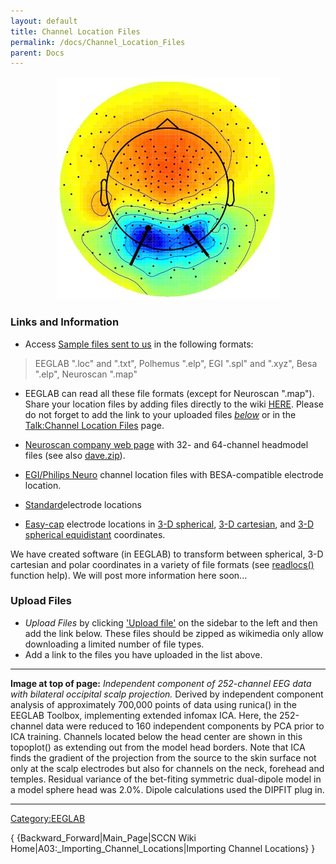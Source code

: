 ```yaml
---
layout: default
title: Channel Location Files
permalink: /docs/Channel_Location_Files
parent: Docs
---
```


<center>

![Image:channel location.jpg](/assets/images/channel_location.jpg)

</center>

### Links and Information

  - Access [Sample files sent to us](ftp://sccn.ucsd.edu/pub/locfiles/)
    in the following formats:

> EEGLAB ".loc" and ".txt",
> Polhemus ".elp",
> EGI ".spl" and ".xyz",
> Besa ".elp",
> Neuroscan ".map"

  - EEGLAB can read all these file formats (except for Neuroscan
    ".map"). Share your location files by adding files directly to the
    wiki [HERE](/Special:Upload "wikilink"). Please do not forget to add
    the link to your uploaded files
    [*below*](/#Uploaded_Files "wikilink") or in the [Talk:Channel
    Location Files](/Talk:Channel_Location_Files "wikilink") page.

<!-- end list -->

  - [Neuroscan company web page](http://www.neuro.com/) with 32- and
    64-channel headmodel files (see also
    [dave.zip](ftp://ftp.neuroscan.com/scan4/dave.zip)).

<!-- end list -->

  - [EGI/Philips Neuro](ftp://sccn.ucsd.edu/pub/philips_neuro) channel
    location files with BESA-compatible electrode location.

<!-- end list -->

  - [Standard](http://astronomy.swin.edu.au/%7Epbourke/dataformats/electrocap/Electrocap)electrode
    locations

<!-- end list -->

  - [Easy-cap](http://www.easycap.de/easycap/) electrode locations in
    [3-D spherical](http://www.easycap.de/easycap/english/mktp01s.htm),
    [3-D cartesian](http://www.easycap.de/easycap/english/mkxy01s.htm),
    and [3-D spherical
    equidistant](http://www.easycap.de/easycap/english/mktp10s.htm)
    coordinates.

We have created software (in EEGLAB) to transform between spherical, 3-D
cartesian and polar coordinates in a variety of file formats (see
[readlocs()](http://sccn.ucsd.edu/eeglab/allfunctions/readlocs.m)
function help). We will post more information here soon...

### Upload Files

  - *Upload Files* by clicking ['Upload
    file'](/Special:Upload "wikilink") on the sidebar to the left and
    then add the link below. These files should be zipped as wikimedia
    only allow downloading a limited number of file types.
  - Add a link to the files you have uploaded in the list above.

-----

**Image at top of page:** *Independent component of 252-channel EEG data
with bilateral occipital scalp projection.* Derived by independent
component analysis of approximately 700,000 points of data using
runica() in the EEGLAB Toolbox, implementing extended infomax ICA. Here,
the 252-channel data were reduced to 160 independent components by PCA
prior to ICA training. Channels located below the head center are shown
in this topoplot() as extending out from the model head borders. Note
that ICA finds the gradient of the projection from the source to the
skin surface not only at the scalp electrodes but also for channels on
the neck, forehead and temples. Residual variance of the bet-fiting
symmetric dual-dipole model in a model sphere head was 2.0%. Dipole
calculations used the DIPFIT plug in.

-----

[Category:EEGLAB](/Category:EEGLAB "wikilink")

{ {Backward_Forward|Main_Page|SCCN Wiki
Home|A03:_Importing_Channel_Locations|Importing Channel Locations} }